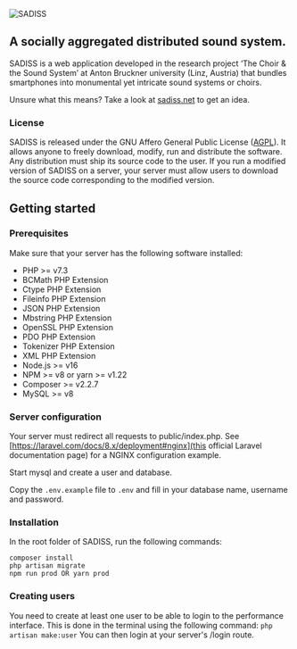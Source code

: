 ![SADISS](https://sadiss.net/api/logo_black.png)
## A socially aggregated distributed sound system.

SADISS is a web application developed in the research project ‘The Choir & the Sound System’ at Anton Bruckner university (Linz, Austria) that bundles smartphones into monumental yet intricate sound systems or choirs.

Unsure what this means? Take a look at [sadiss.net](https://sadiss.net/) to get an idea.

### License
SADISS is released under the GNU Affero General Public License ([AGPL](https://www.gnu.org/licenses/agpl-3.0.en.html)). It allows anyone to freely download, modify, run and distribute the software. Any distribution must ship its source code to the user. If you run a modified version of SADISS on a server, your server must allow users to download the source code corresponding to the modified version.

## Getting started

### Prerequisites
Make sure that your server has the following software installed:
- PHP >= v7.3
- BCMath PHP Extension
- Ctype PHP Extension
- Fileinfo PHP Extension
- JSON PHP Extension
- Mbstring PHP Extension
- OpenSSL PHP Extension
- PDO PHP Extension
- Tokenizer PHP Extension
- XML PHP Extension
- Node.js >= v16
- NPM >= v8 or yarn >= v1.22
- Composer >= v2.2.7
- MySQL >= v8

### Server configuration

Your server must redirect all requests to public/index.php. See [https://laravel.com/docs/8.x/deployment#nginx](this official Laravel documentation page) for a NGINX configuration example.

Start mysql and create a user and database.

Copy the `.env.example` file to `.env` and fill in your database name, username and password.

### Installation
In the root folder of SADISS, run the following commands:
```
composer install
php artisan migrate
npm run prod OR yarn prod
```

### Creating users
You need to create at least one user to be able to login to the performance interface. This is done in the terminal using the following command:
```php artisan make:user```
You can then login at your server's /login route.
